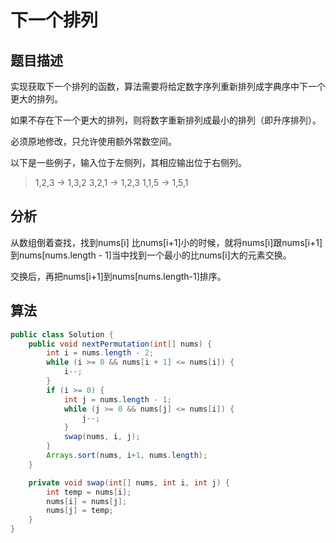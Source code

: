 # 下一个排列

## 题目描述

实现获取下一个排列的函数，算法需要将给定数字序列重新排列成字典序中下一个更大的排列。

如果不存在下一个更大的排列，则将数字重新排列成最小的排列（即升序排列）。

必须原地修改，只允许使用额外常数空间。

以下是一些例子，输入位于左侧列，其相应输出位于右侧列。

>1,2,3 -> 1,3,2
>3,2,1 -> 1,2,3
>1,1,5 -> 1,5,1

## 分析

从数组倒着查找，找到nums[i] 比nums[i+1]小的时候，就将nums[i]跟nums[i+1]到nums[nums.length - 1]当中找到一个最小的比nums[i]大的元素交换。

交换后，再把nums[i+1]到nums[nums.length-1]排序。

## 算法

```java
public class Solution {
    public void nextPermutation(int[] nums) {
        int i = nums.length - 2;
        while (i >= 0 && nums[i + 1] <= nums[i]) {
            i--;
        }
        if (i >= 0) {
            int j = nums.length - 1;
            while (j >= 0 && nums[j] <= nums[i]) {
                j--;
            }
            swap(nums, i, j);
        }
        Arrays.sort(nums, i+1, nums.length);
    }

    private void swap(int[] nums, int i, int j) {
        int temp = nums[i];
        nums[i] = nums[j];
        nums[j] = temp;
    }
}
```